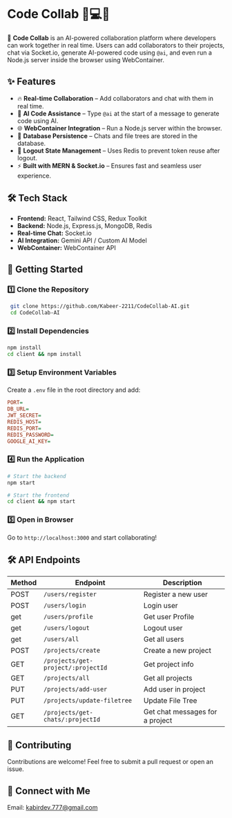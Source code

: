 # Code Collab 🤖💻🚀

&#x20; &#x20;

🚀 **Code Collab** is an AI-powered collaboration platform where developers can work together in real time. Users can add collaborators to their projects, chat via Socket.io, generate AI-powered code using `@ai`, and even run a Node.js server inside the browser using WebContainer.

## ✨ Features

- 🔥 **Real-time Collaboration** – Add collaborators and chat with them in real time.
- 🤖 **AI Code Assistance** – Type `@ai` at the start of a message to generate code using AI.
- 🌐 **WebContainer Integration** – Run a Node.js server within the browser.
- 💾 **Database Persistence** – Chats and file trees are stored in the database.
- 🔄 **Logout State Management** – Uses Redis to prevent token reuse after logout.
- ⚡ **Built with MERN & Socket.io** – Ensures fast and seamless user experience.



## 🛠️ Tech Stack

- **Frontend:** React, Tailwind CSS, Redux Toolkit
- **Backend:** Node.js, Express.js, MongoDB, Redis
- **Real-time Chat:** Socket.io
- **AI Integration:** Gemini API / Custom AI Model
- **WebContainer:** WebContainer API

## 🚀 Getting Started

### 1️⃣ Clone the Repository

```sh
 git clone https://github.com/Kabeer-2211/CodeCollab-AI.git
 cd CodeCollab-AI
```

### 2️⃣ Install Dependencies

```sh
npm install
cd client && npm install
```

### 3️⃣ Setup Environment Variables

Create a `.env` file in the root directory and add:

```ini
PORT=
DB_URL=
JWT_SECRET=
REDIS_HOST=
REDIS_PORT=
REDIS_PASSWORD=
GOOGLE_AI_KEY=
```

### 4️⃣ Run the Application

```sh
# Start the backend
npm start

# Start the frontend
cd client && npm start
```

### 5️⃣ Open in Browser

Go to `http://localhost:3000` and start collaborating!

## 🛠️ API Endpoints

| Method | Endpoint                              | Description                     |
| ------ | ------------------------------------- | ------------------------------- |
| POST   | `/users/register`                     | Register a new user             |
| POST   | `/users/login`                        | Login user                      |
| get    | `/users/profile`                      | Get user Profile                |
| get    | `/users/logout`                       | Logout user                     |
| get    | `/users/all`                          | Get all users                   |
| POST   | `/projects/create`                    | Create a new project            |
| GET    | `/projects/get-project/:projectId`    | Get project info                |
| GET    | `/projects/all`                       | Get all projects                |
| PUT    | `/projects/add-user`                  | Add user in project             |
| PUT    | `/projects/update-filetree`           | Update File Tree                |
| GET    | `/projects/get-chats/:projectId`      | Get chat messages for a project |

## 🎉 Contributing

Contributions are welcome! Feel free to submit a pull request or open an issue.

## 💬 Connect with Me

Email: kabirdev.777@gmail.com

